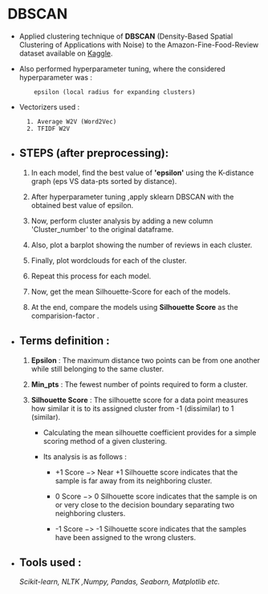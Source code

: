
# DBSCAN

- Applied clustering technique of **DBSCAN** (Density-Based Spatial Clustering of Applications with Noise) to the Amazon-Fine-Food-Review dataset available on [Kaggle](https://www.kaggle.com/snap/amazon-fine-food-reviews).

- Also performed hyperparameter tuning, where the considered hyperparameter was :
        
          epsilon (local radius for expanding clusters)


- Vectorizers used : 

        1. Average W2V (Word2Vec)
        2. TFIDF W2V

##
-  ## STEPS (after preprocessing): 
    1) In each model, find the best value of **'epsilon'** using the K-distance graph (eps VS data-pts sorted by distance).

    2) After hyperparameter tuning ,apply sklearn DBSCAN with the obtained best value of epsilon.

    3) Now, perform cluster analysis by adding a new column 'Cluster_number' to the original dataframe.

    4) Also, plot a barplot showing the number of reviews in each cluster.
    
    5) Finally, plot wordclouds for each of the cluster. 

    6) Repeat this process for each model.

    7) Now, get the mean Silhouette-Score for each of the models.

    7) At the end, compare the models using **Silhouette Score** as the comparision-factor .

## 
- ## Terms definition : 
    1. **Epsilon** : The maximum distance two points can be from one another while still belonging to the same cluster.

    2. **Min_pts** : The fewest number of points required to form a cluster.
    
    2. **Silhouette Score** : The silhouette score for a data point measures how similar it is to its assigned cluster from -1 (dissimilar) to 1 (similar).
        - Calculating the mean silhouette coefficient provides for a simple scoring method of a given clustering.

        - Its analysis is as follows :

            - +1 Score −> Near +1 Silhouette score indicates that the sample is far away from its neighboring cluster.

            -  0 Score −> 0 Silhouette score indicates that the sample is on or very close to the decision boundary separating two neighboring clusters.

            - -1 Score −> -1 Silhouette score indicates that the samples have been assigned to the wrong clusters.


- ## Tools used : 
    *Scikit-learn, NLTK ,Numpy, Pandas, Seaborn, Matplotlib etc.*


